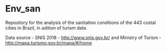 # Env_san
Repository for the analysis of the sanitation conditions of the 443 costal cities in Brazil, in adition of turism data.

Data source - SNIS 2018 - http://www.snis.gov.br/ and Ministry of Turism - http://mapa.turismo.gov.br/mapa/#/home

